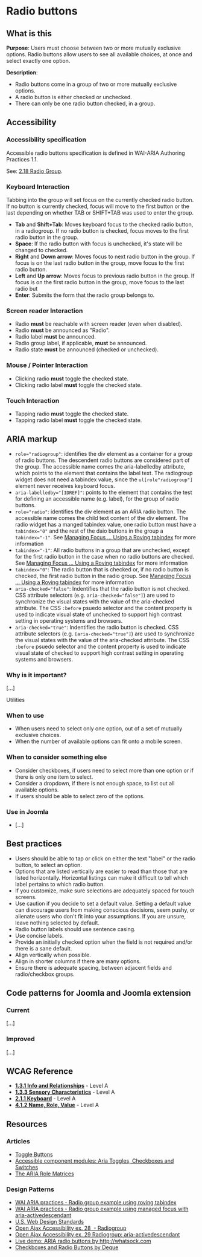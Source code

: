 # Radio buttons
## What is this

**Purpose**: Users must choose between two or more mutually exclusive options. Radio buttons allow users to see all available choices, at once and select exactly one option.

**Description**:

* Radio buttons come in a group of two or more mutually exclusive options.
* A radio button is either checked or unchecked.
* There can only be one radio button checked, in a group.

## Accessibility
### Accessibility specification
Accessible radio buttons specification is defined in WAI-ARIA Authoring Practices 1.1.

See: [2.18 Radio Group](https://www.w3.org/TR/wai-aria-practices-1.1/).

### Keyboard Interaction
Tabbing into the group will set focus on the currently checked radio button. If no button is currently checked, focus will move to the first button or the last depending on whether TAB or SHIFT+TAB was used to enter the group.

* **Tab** and **Shift+Tab**: Moves keyboard focus to the checked radio button, in a radiogroup.
If no radio button is checked, focus moves to the first radio button in the group.
* **Space**:  If the radio button with focus is unchecked, it's state will be changed to checked.
* **Right** and **Down arrow**: Moves focus to next radio button in the group.
If focus is on the last radio button in the group, move focus to the first radio button.
* **Left** and **Up arrow**: Moves focus to previous radio button in the group.
If focus is on the first radio button in the group, move focus to the last radio but
* **Enter**:  Submits the form that the radio group belongs to.

### Screen reader Interaction

* Radio **must** be reachable with screen reader (even when disabled).
* Radio **must** be announced as "Radio".
* Radio label **must** be announced.
* Radio group label, if applicable, **must** be announced.
* Radio state **must** be announced (checked or unchecked).

### Mouse / Pointer Interaction

* Clicking radio **must** toggle the checked state.
* Clicking radio label **must** toggle the checked state.

### Touch Interaction

* Tapping radio **must** toggle the checked state.
* Tapping radio label **must** toggle the checked state.

## ARIA markup
* `role="radiogroup"`: identifies the div element as a container for a group of radio buttons. The descendent radio buttons are considered part of the group. The accessible name comes the aria-labelledby attribute, which points to the element that contains the label text. The radiogroup widget does not need a tabindex value, since the `ul[role"radiogroup"]` element never receives keyboard focus.
* `aria-labelledby="[IDREF]"`: points to the element that contains the test for defining an accessible name (e.g. label), for the group of radio buttons.
* `role="radio"`: identifies the div element as an ARIA radio button. The accessible name comes the child text content of the div element. The radio widget has a manged tabindex value, one radio button must have a `tabindex="0"` and the rest of the daio buttons in the group a `tabindex="-1"`. See [ Managing Focus ... Using a Roving tabindex](https://www.w3.org/TR/wai-aria-practices-1.1/#kbd_roving_tabindex) for more information
* `tabindex="-1"`: All radio buttons in a group that are unchecked, except for the first radio button in the case when no radio buttons are checked. See [ Managing Focus ... Using a Roving tabindex](https://www.w3.org/TR/wai-aria-practices-1.1/#kbd_roving_tabindex) for more information
* `tabindex="0"`: The radio button that is checked or, if no radio button is checked, the first radio button in the radio group. See [ Managing Focus ... Using a Roving tabindex](https://www.w3.org/TR/wai-aria-practices-1.1/#kbd_roving_tabindex) for more information
* `aria-checked="false"`: Indentifies that the radio button is not checked. CSS attribute selectors (e.g. `aria-checked="false"]`) are used to synchronize the visual states with the value of the aria-checked attribute. The CSS `:before` psuedo selector and the content property is used to indicate visual state of unchecked to support high contrast setting in operating systems and browsers.
* `aria-checked="true"`: Indentifies the radio button is checked. CSS attribute selectors (e.g. `[aria-checked="true"]`) are used to synchronize the visual states with the value of the aria-checked attribute. The CSS `:before` psuedo selector and the content property is used to indicate visual state of checked to support high contrast setting in operating systems and browsers.

### Why is it important?

[...]

Utilities

### When to use

* When users need to select only one option, out of a set of mutually exclusive choices.
* When the number of available options can fit onto a mobile screen.

### When to consider something else

* Consider checkboxes, if users need to select more than one option or if there is only one item to select.
* Consider a dropdown, if there is not enough space, to list out all available options.
* If users should be able to select zero of the options.

### Use in Joomla

* [...]

## Best practices

* Users should be able to tap or click on either the text "label" or the radio button, to select an option.
* Options that are listed vertically are easier to read than those that are listed horizontally. Horizontal listings can make it difficult to tell which label pertains to which radio button.
* If you customize, make sure selections are adequately spaced for touch screens.
* Use caution if you decide to set a default value. Setting a default value can discourage users from making conscious decisions, seem pushy, or alienate users who don't fit into your assumptions. If you are unsure, leave nothing selected by default.
* Radio button labels should use sentence casing.
* Use concise labels.
* Provide an initially checked option when the field is not required and/or there is a sane default.
* Align vertically when possible.
* Align in shorter columns if there are many options.
* Ensure there is adequate spacing, between adjacent fields and radio/checkbox groups.

## Code patterns for Joomla and Joomla extension
### Current
[...]

### Improved
[...]

## WCAG Reference
* **[1.3.1 Info and Relationships](https://www.w3.org/WAI/WCAG20/quickref/#content-structure-separation-programmatic)** - Level A
* **[1.3.3 Sensory Characteristics](https://www.w3.org/WAI/WCAG20/quickref/#content-structure-separation-understanding)** - Level A 
* **[2.1.1 Keyboard](https://www.w3.org/WAI/WCAG20/quickref/#keyboard-operation-keyboard-operable)** - Level A
* **[4.1.2 Name, Role, Value](https://www.w3.org/WAI/WCAG20/quickref/#ensure-compat-rsv)** - Level A

## Resources
### Articles
* [Toggle Buttons](https://inclusive-components.design/toggle-button/)
* [Accessible component modules: Aria Toggles, Checkboxes and Switches](http://whatsock.com/tsg/)
* [The ARIA Role Matrices](http://whatsock.com/training/matrices/)

### Design Patterns
* [WAI ARIA practices - Radio group example using roving tabindex](https://www.w3.org/TR/wai-aria-practices-1.1/examples/radio/radio-1/radio-1.html)
* [WAI ARIA practices - Radio group example using managed focus with aria-activedescendant](https://www.w3.org/TR/wai-aria-practices-1.1/examples/radio/radio-2/radio-2.html)
* [U.S. Web Design Standards ](https://standards.usa.gov/components/form-controls/)
* [Open Ajax Accessibility ex. 28  - Radiogroup](http://oaa-accessibility.org/example/28/)
* [Open Ajax Accessibility ex. 29 Radiogroup: aria-activedescendant](http://oaa-accessibility.org/example/29/)
* [Live demo: ARIA radio buttons by http://whatsock.com ](http://whatsock.com/tsg/Coding%20Arena/ARIA%20Radio%20Buttons/ARIA%20Radio%20Buttons/demo.htm)
* [Checkboxes and Radio Buttons by Deque](https://dequeuniversity.com/library/aria/custom-controls/sf-checkboxes-radios)
